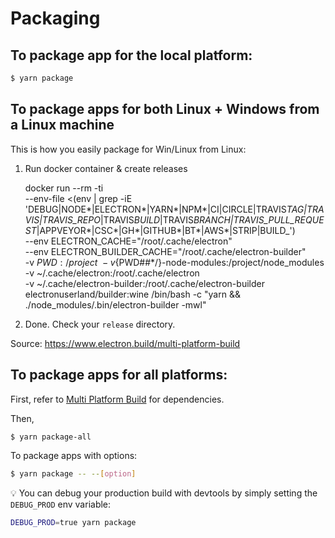 # Packaging

## To package app for the local platform:

```bash
$ yarn package
```

## To package apps for both Linux + Windows from a Linux machine

This is how you easily package for Win/Linux from Linux:

1. Run docker container & create releases

   docker run --rm -ti \
    --env-file <(env | grep -iE 'DEBUG|NODE*|ELECTRON*|YARN*|NPM*|CI|CIRCLE|TRAVIS*TAG|TRAVIS|TRAVIS_REPO*|TRAVIS*BUILD*|TRAVIS*BRANCH|TRAVIS_PULL_REQUEST*|APPVEYOR*|CSC*|GH*|GITHUB*|BT*|AWS*|STRIP|BUILD\_') \
    --env ELECTRON_CACHE="/root/.cache/electron" \
    --env ELECTRON_BUILDER_CACHE="/root/.cache/electron-builder" \
    -v ${PWD}:/project \
-v${PWD##\*/}-node-modules:/project/node_modules \
    -v ~/.cache/electron:/root/.cache/electron \
    -v ~/.cache/electron-builder:/root/.cache/electron-builder \
    electronuserland/builder:wine /bin/bash -c "yarn && ./node_modules/.bin/electron-builder -mwl"

2. Done. Check your `release` directory.

Source: https://www.electron.build/multi-platform-build

## To package apps for all platforms:

First, refer to [Multi Platform Build](https://www.electron.build/multi-platform-build) for dependencies.

Then,

```bash
$ yarn package-all
```

To package apps with options:

```bash
$ yarn package -- --[option]
```

:bulb: You can debug your production build with devtools by simply setting the `DEBUG_PROD` env variable:

```bash
DEBUG_PROD=true yarn package
```
